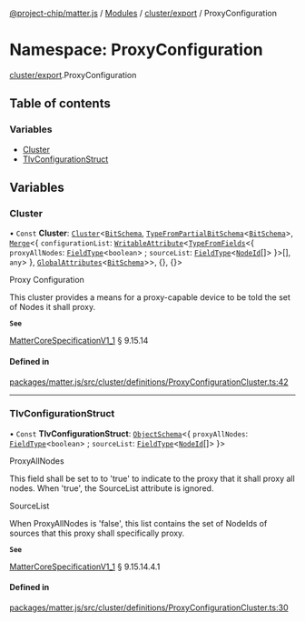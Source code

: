 [@project-chip/matter.js](../README.md) / [Modules](../modules.md) / [cluster/export](cluster_export.md) / ProxyConfiguration

# Namespace: ProxyConfiguration

[cluster/export](cluster_export.md).ProxyConfiguration

## Table of contents

### Variables

- [Cluster](cluster_export.ProxyConfiguration.md#cluster)
- [TlvConfigurationStruct](cluster_export.ProxyConfiguration.md#tlvconfigurationstruct)

## Variables

### Cluster

• `Const` **Cluster**: [`Cluster`](cluster_export.md#cluster)<[`BitSchema`](schema_export.md#bitschema), [`TypeFromPartialBitSchema`](schema_export.md#typefrompartialbitschema)<[`BitSchema`](schema_export.md#bitschema)\>, [`Merge`](util_export.md#merge)<{ `configurationList`: [`WritableAttribute`](cluster_export.md#writableattribute)<[`TypeFromFields`](tlv_export.md#typefromfields)<{ `proxyAllNodes`: [`FieldType`](../interfaces/tlv_export.FieldType.md)<`boolean`\> ; `sourceList`: [`FieldType`](../interfaces/tlv_export.FieldType.md)<[`NodeId`](datatype_export.md#nodeid)[]\>  }\>[], `any`\>  }, [`GlobalAttributes`](cluster_export.md#globalattributes-1)<[`BitSchema`](schema_export.md#bitschema)\>\>, {}, {}\>

Proxy Configuration

This cluster provides a means for a proxy-capable device to be told the set of Nodes it shall proxy.

**`See`**

[MatterCoreSpecificationV1_1](../interfaces/spec_export.MatterCoreSpecificationV1_1.md) § 9.15.14

#### Defined in

[packages/matter.js/src/cluster/definitions/ProxyConfigurationCluster.ts:42](https://github.com/project-chip/matter.js/blob/16d5b0d/packages/matter.js/src/cluster/definitions/ProxyConfigurationCluster.ts#L42)

___

### TlvConfigurationStruct

• `Const` **TlvConfigurationStruct**: [`ObjectSchema`](../classes/tlv_export.ObjectSchema.md)<{ `proxyAllNodes`: [`FieldType`](../interfaces/tlv_export.FieldType.md)<`boolean`\> ; `sourceList`: [`FieldType`](../interfaces/tlv_export.FieldType.md)<[`NodeId`](datatype_export.md#nodeid)[]\>  }\>

ProxyAllNodes

This field shall be set to to 'true' to indicate to the proxy that it shall proxy all nodes. When 'true', the
SourceList attribute is ignored.

SourceList

When ProxyAllNodes is 'false', this list contains the set of NodeIds of sources that this proxy shall
specifically proxy.

**`See`**

[MatterCoreSpecificationV1_1](../interfaces/spec_export.MatterCoreSpecificationV1_1.md) § 9.15.14.4.1

#### Defined in

[packages/matter.js/src/cluster/definitions/ProxyConfigurationCluster.ts:30](https://github.com/project-chip/matter.js/blob/16d5b0d/packages/matter.js/src/cluster/definitions/ProxyConfigurationCluster.ts#L30)
